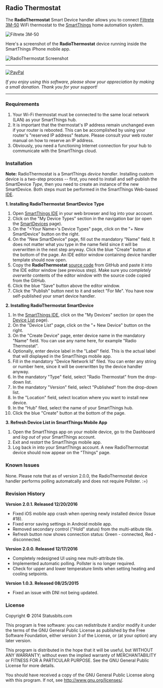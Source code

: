 Radio Thermostat
----------------

The **RadioThermostat** Smart Device handler allows you to connect
[Filtrete 3M-50](http://www.radiothermostat.com/filtrete/products/3M-50/)
WiFi thermostat to the [SmartThings](http://www.smartthings.com) home
automation system.

![Filtrete 3M-50](http://statusbits.github.io/images/Filtrete_3M50.jpg)

Here's a screenshot of the **RadioThermostat** device running inside the
SmartThings iPhone mobile app.

![RadioThermostat Screenshot](http://statusbits.github.io/images/RadioThermostat.jpg)

---

[![PayPal](https://www.paypalobjects.com/en_US/i/btn/btn_donate_LG.gif)](https://www.paypal.com/cgi-bin/webscr?cmd=_s-xclick&hosted_button_id=ATTTMV7JV2W9W)

*If you enjoy using this software, please show your appreciation by making a small
donation. Thank you for your support!*

---

### Requirements

1. Your Wi-Fi thermostat must be connected to the same local network (LAN) as
your SmartThings hub.
2. It is important that the thermostat's IP address remain unchanged even if
your router is rebooted. This can be accomplished by using your router's
"reserved IP address" feature. Please consult your web router manual on how to
reserve an IP address.
3. Obviously, you need a functioning Internet connection for your hub to
communicate with the SmartThings cloud.


### Installation

**Note:** RadioThermostat is a SmartThings *device handler*. Installing custom
device is a two-step process -- first, you need to install and self-publish
the SmartDevice *Type*, then you need to create an instance of the new
SmartDevice. Both steps must be performed in the SmartThings Web-based
[IDE](https://graph.api.smartthings.com).

**1. Installing RadioThermostat SmartDevice Type**

1. Open [SmartThings IDE](https://graph.api.smartthings.com) in your web
browser and log into your account.
2. Click on the "My Device Types" section in the navigation bar (or open the
[SmartDevices](https://graph.api.smartthings.com/ide/devices) page).
3. On the "\<Your Name\>'s Device Types" page, click on the "+ New SmartDevice"
button on the right.
4. On the "New SmartDevice" page, fill out the mandatory "Name" field. It does
not matter what you type in the name field since it will be overwritten in the
next step anyway. Click the blue "Create" button at the bottom of the page. An
IDE editor window containing device handler template should now open.
5. Copy the **RadioThermostat**
[source code](https://raw.githubusercontent.com/statusbits/smartthings/master/devicetypes/statusbits/radio-thermostat.src/radio-thermostat.groovy)
from GitHub and paste it into the IDE editor window (see previous step). Make
sure you *completely overwrite* contents of the editor window with the source
code copied from the GitHub.
6. Click the blue "Save" button above the editor window.
7. Click the "Publish" button next to it and select "For Me". You have now
self-published your smart device handler.

**2. Installing RadioThermostat SmartDevice**

1. In the [SmartThings IDE](https://graph.api.smartthings.com), click on the
"My Devices" section (or open the [Device List](https://graph.api.smartthings.com/device/list)
page).
2. On the "Device List" page, click on the "+ New Device" button on the right.
3. On the "Create Device" page, enter device name in the mandatory "Name"
field. You can use any name here, for example "Radio Thermostat".
4. Optionally, enter device label in the "Label" field. This is the actual
label that will displayed in the SmartThings mobile app.
5. Fill in the mandatory "Device Network Id" filed. You can enter any string
or number here, since it will be overwritten by the device handler anyway.
6. In the mandatory "Type" field, select "Radio Thermostat" from the drop-down
list.
7. In the mandatory "Version" field, select "Published" from the drop-down
list.
8. In the "Location" field, select location where you want to install new
device.
9. In the "Hub" filed, select the name of your SmartThings hub.
10. Click the blue "Create" button at the bottom of the page.

**3. Refresh Device List in SmartThings Mobile App**

1. Open the SmartThings app on your mobile device, go to the Dashboard and
*log out* of your SmartThings account.
2. Exit and *restart* the SmartThings mobile app.
3. Log back in into your SmartThings account. A new RadioThermostat device
should now appear on the "Things" page.


### Known Issues

None. Please note that as of version 2.0.0, the RadioThermostat device handler
performs polling automatcally and does not require Pollster. :=) 


### Revision History

**Version 2.0.1. Released 12/20/2016**
* Fixed iOS mobile app crash when opening newly installed device (Issue #18).
* Fixed error saving settings in Android mobile app.
* Removed secondary control ("Hold" status) from the multi-atibute tile.
* Refresh button now shows connection status: Green - connected, Red -
disconnected.

**Version 2.0.0. Released 12/17/2016**
* Completely redesigned UI using new multi-attribute tile.
* Implemented automatic polling. Pollster is no longer required.
* Check for upper and lower temperature limits when setting heating and
cooling setpoints.

**Version 1.0.3. Released 08/25/2015**
* Fixed an issue with DNI not being updated.


### License

Copyright © 2014 Statusbits.com

This program is free software: you can redistribute it and/or modify it
under the terms of the GNU General Public License as published by the Free
Software Foundation, either version 3 of the License, or (at your option)
any later version.

This program is distributed in the hope that it will be useful, but
WITHOUT ANY WARRANTY; without even the implied warranty of MERCHANTABILITY
or FITNESS FOR A PARTICULAR PURPOSE.  See the GNU General Public License
for more details.

You should have received a copy of the GNU General Public License along
with this program.  If not, see <http://www.gnu.org/licenses/>.
